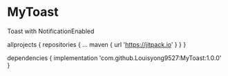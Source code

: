 # MyToast
Toast with NotificationEnabled

allprojects {
		repositories {
			...
			maven { url 'https://jitpack.io' }
		}
	}
  
  dependencies {
	        implementation 'com.github.Louisyong9527:MyToast:1.0.0'
	}
